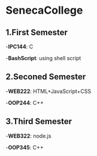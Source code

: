# SenecaCollege
 
## 1.First Semester
  
  -**IPC144**: C
  
  -**BashScript**: using shell script

## 2.Seconed Semester
  
  -**WEB222**: HTML+JavaScript+CSS
  
  -**OOP244**: C++

## 3.Third Semester
  
  -**WEB322**: node.js
  
  -**OOP345**: C++
